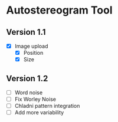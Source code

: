 # Autostereogram Tool

## Version 1.1

- [x] Image upload
  - [x] Position
  - [x] Size

## Version 1.2

- [ ] Word noise
- [ ] Fix Worley Noise
- [ ] Chladni pattern integration
- [ ] Add more variability